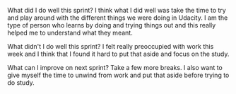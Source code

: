 What did I do well this sprint?
I think what I did well was take the time to try and play around with the different things we were doing in Udacity. I am the type of person who learns by doing and trying things out and this really helped me to understand what they meant. 

What didn't I do well this sprint?
I felt really preoccupied with work this week and I think that I found it hard to put that aside and focus on the study. 

What can I improve on next sprint?
Take a few more breaks. I also want to give myself the time to unwind from work and put that aside before trying to do study. 

